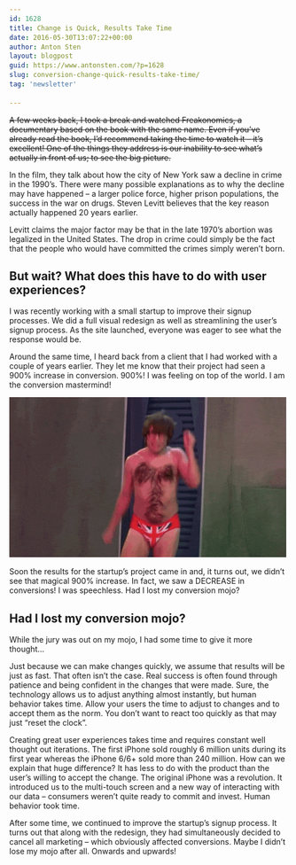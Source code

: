 ```yaml
---
id: 1628
title: Change is Quick, Results Take Time
date: 2016-05-30T13:07:22+00:00
author: Anton Sten
layout: blogpost
guid: https://www.antonsten.com/?p=1628
slug: conversion-change-quick-results-take-time/
tag: 'newsletter'

---
```

~~A few weeks back, I took a break and watched Freakonomics, a documentary based on the book with the same name. Even if you’ve already read the book, I’d recommend taking the time to watch it &#8211; it’s excellent! One of the things they address is our inability to see what’s actually in front of us; to see the big picture.~~

In the film, they talk about how the city of New York saw a decline in crime in the 1990’s. There were many possible explanations as to why the decline may have happened &#8211; a larger police force, higher prison populations, the success in the war on drugs. Steven Levitt believes that the key reason actually happened 20 years earlier.


Levitt claims the major factor may be that in the late 1970’s abortion was legalized in the United States. The drop in crime could simply be the fact that the people who would have committed the crimes simply weren’t born.

## But wait? What does this have to do with user experiences?

I was recently working with a small startup to improve their signup processes. We did a full visual redesign as well as streamlining the user’s signup process. As the site launched, everyone was eager to see what the response would be.

Around the same time, I heard back from a client that I had worked with a couple of years earlier. They let me know that their project had seen a 900% increase in conversion. 900%! I was feeling on top of the world. I am the conversion mastermind!

![Austin Powers Mojo!](/images/giphy-austin.gif)

Soon the results for the startup’s project came in and, it turns out, we didn’t see that magical 900% increase. In fact, we saw a DECREASE in conversions! I was speechless. Had I lost my conversion mojo?

## Had I lost my conversion mojo?

While the jury was out on my mojo, I had some time to give it more thought&#8230;

Just because we can make changes quickly, we assume that results will be just as fast. That often isn’t the case. Real success is often found through patience and being confident in the changes that were made. Sure, the technology allows us to adjust anything almost instantly, but human behavior takes time. Allow your users the time to adjust to changes and to accept them as the norm. You don’t want to react too quickly as that may just “reset the clock”.

Creating great user experiences takes time and requires constant well thought out iterations. The first iPhone sold roughly 6 million units during its first year whereas the iPhone 6/6+ sold more than 240 million. How can we explain that huge difference? It has less to do with the product than the user’s willing to accept the change. The original iPhone was a revolution. It introduced us to the multi-touch screen and a new way of interacting with our data &#8211; consumers weren’t quite ready to commit and invest. Human behavior took time.

After some time, we continued to improve the startup’s signup process. It turns out that along with the redesign, they had simultaneously decided to cancel all marketing &#8211; which obviously affected conversions. Maybe I didn’t lose my mojo after all. Onwards and upwards!

